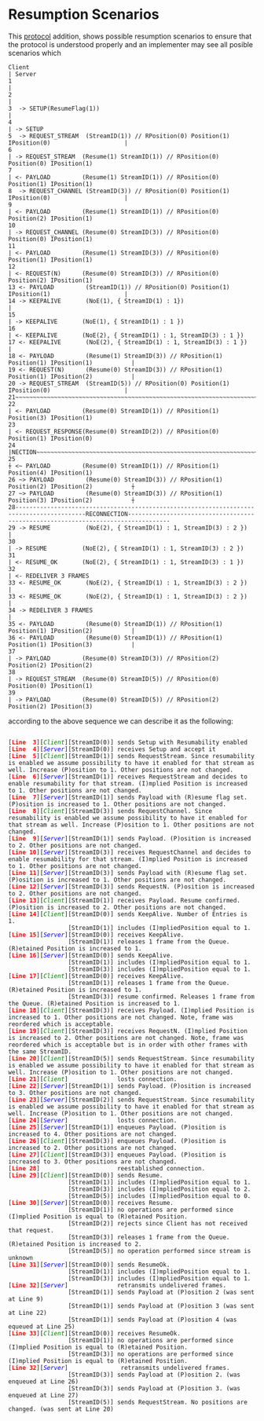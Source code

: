 # Resumption Scenarios

This [protocol](./protocol.md) addition, shows possible resumption scenarios to ensure that the protocol is understood properly and an implementer may see all posible scenarios which

```
Client                                                                                           | Server 
1                                                                                                |
2                                                                                                |
3  -> SETUP(ResumeFlag(1))                                                                       |
4                                                                                                | -> SETUP
5  -> REQUEST_STREAM  (StreamID(1)) // RPosition(0) Position(1) IPosition(0)                     |
6                                                                                                | -> REQUEST_STREAM  (Resume(1) StreamID(1)) // RPosition(0) Position(0) IPosition(1)
7                                                                                                | <- PAYLOAD         (Resume(1) StreamID(1)) // RPosition(0) Position(1) IPosition(1)
8  -> REQUEST_CHANNEL (StreamID(3)) // RPosition(0) Position(1) IPosition(0)                     |
9                                                                                                | <- PAYLOAD         (Resume(1) StreamID(1)) // RPosition(0) Position(2) IPosition(1)
10                                                                                               | -> REQUEST_CHANNEL (Resume(0) StreamID(3)) // RPosition(0) Position(0) IPosition(1)
11                                                                                               | <- PAYLOAD         (Resume(1) StreamID(3)) // RPosition(0) Position(1) IPosition(1)
12                                                                                               | <- REQUEST(N)      (Resume(0) StreamID(3)) // RPosition(0) Position(2) IPosition(1)
13 <- PAYLOAD         (StreamID(1)) // RPosition(0) Position(1) IPosition(1)                     |
14 -> KEEPALIVE       (NoE(1), { StreamID(1) : 1})                                               |
15                                                                                               | -> KEEPALIVE       (NoE(1), { StreamID(1) : 1 })
16                                                                                               | <- KEEPALIVE       (NoE(2), { StreamID(1) : 1, StreamID(3) : 1 })
17 <- KEEPALIVE       (NoE(2), { StreamID(1) : 1, StreamID(3) : 1 })                             | 
18 <- PAYLOAD         (Resume(1) StreamID(3)) // RPosition(1) Position(1) IPosition(1)           |  
19 <- REQUEST(N)      (Resume(0) StreamID(3)) // RPosition(1) Position(1) IPosition(2)           |  
20 -> REQUEST_STREAM  (StreamID(5)) // RPosition(0) Position(1) IPosition(0)                     |
21~~~~~~~~~~~~~~~~~~~~~~~~~~~~~~~~~~~~~~~~~~~~~~~~~~~~~~~~~~~~~~~~~~~~~~~~~~~~~~~~~~~~~~~~~DISCON|
22                                                                                               | <- PAYLOAD         (Resume(0) StreamID(1)) // RPosition(1) Position(3) IPosition(1)
23                                                                                               | <- REQUEST_RESPONSE(Resume(0) StreamID(2)) // RPosition(0) Position(1) IPosition(0)
24                                                                                               |NECTION~~~~~~~~~~~~~~~~~~~~~~~~~~~~~~~~~~~~~~~~~~~~~~~~~~~~~~~~~~~~~~~~~~~~~~~~~~~~~~~~~
25                                                                                               ⍭ <~ PAYLOAD         (Resume(0) StreamID(1)) // RPosition(1) Position(4) IPosition(1)
26 ~> PAYLOAD         (Resume(0) StreamID(3)) // RPosition(1) Position(2) IPosition(2)           ⍭
27 ~> PAYLOAD         (Resume(0) StreamID(3)) // RPosition(1) Position(3) IPosition(2)           ⍭
28------------------------------------------------------------------------------------------RECONNECTION----------------------------------------------------------------------------------
29 -> RESUME          (NoE(2), { StreamID(1) : 1, StreamID(3) : 2 })                             |
30                                                                                               | -> RESUME          (NoE(2), { StreamID(1) : 1, StreamID(3) : 2 })          
31                                                                                               | <- RESUME_OK       (NoE(2), { StreamID(1) : 1, StreamID(3) : 1 })
32                                                                                               | <- REDELIVER 3 FRAMES          
33 <- RESUME_OK       (NoE(2), { StreamID(1) : 1, StreamID(3) : 2 })                             |
33 <- RESUME_OK       (NoE(2), { StreamID(1) : 1, StreamID(3) : 2 })                             |
34 -> REDELIVER 3 FRAMES                                                                         |
35 <- PAYLOAD         (Resume(0) StreamID(1)) // RPosition(1) Position(1) IPosition(2)           |
36 <- PAYLOAD         (Resume(0) StreamID(1)) // RPosition(1) Position(1) IPosition(3)           |
37                                                                                               | -> PAYLOAD         (Resume(0) StreamID(3)) // RPosition(2) Position(2) IPosition(2)           
38                                                                                               | -> REQUEST_STREAM  (Resume(0) StreamID(5)) // RPosition(0) Position(0) IPosition(1)           
39                                                                                               | -> PAYLOAD         (Resume(0) StreamID(5)) // RPosition(2) Position(2) IPosition(3)           
```

according to the above sequence we can describe it as the following:
<pre>
<code>
[<span style="color:red"><b>Line  3</b></span>][<span style="color:green"><i>Client</i></span>][StreamID(0)] sends Setup with Resumability enabled
[<span style="color:red"><b>Line  4</b></span>][<span style="color:blue"><i>Server</i></span>][StreamID(0)] receives Setup and accept it
[<span style="color:red"><b>Line  5</b></span>][<span style="color:green"><i>Client</i></span>][StreamID(1)] sends RequestStream. Since resumability is enabled we assume possibility to have it enabled for that stream as well. Increase (P)osition to 1. Other positions are not changed.
[<span style="color:red"><b>Line  6</b></span>][<span style="color:blue"><i>Server</i></span>][StreamID(1)] receives RequestStream and decides to enable resumability for that stream. (I)mplied Position is increased to 1. Other positions are not changed.
[<span style="color:red"><b>Line  7</b></span>][<span style="color:blue"><i>Server</i></span>][StreamID(1)] sends Payload with (R)esume flag set. (P)osition is increased to 1. Other positions are not changed.
[<span style="color:red"><b>Line  8</b></span>][<span style="color:green"><i>Client</i></span>][StreamID(3)] sends RequestChannel. Since resumability is enabled we assume possibility to have it enabled for that stream as well. Increase (P)osition to 1. Other positions are not changed.
[<span style="color:red"><b>Line  9</b></span>][<span style="color:blue"><i>Server</i></span>][StreamID(1)] sends Payload. (P)osition is increased to 2. Other positions are not changed.
[<span style="color:red"><b>Line 10</b></span>][<span style="color:blue"><i>Server</i></span>][StreamID(3)] receives RequestChannel and decides to enable resumability for that stream. (I)mplied Position is increased to 1. Other positions are not changed.
[<span style="color:red"><b>Line 11</b></span>][<span style="color:blue"><i>Server</i></span>][StreamID(3)] sends Payload with (R)esume flag set. (P)osition is increased to 1. Other positions are not changed.
[<span style="color:red"><b>Line 12</b></span>][<span style="color:blue"><i>Server</i></span>][StreamID(3)] sends RequestN. (P)osition is increased to 2. Other positions are not changed.
[<span style="color:red"><b>Line 13</b></span>][<span style="color:green"><i>Client</i></span>][StreamID(1)] receives Payload. Resume confirmed. (P)osition is increased to 2. Other positions are not changed.
[<span style="color:red"><b>Line 14</b></span>][<span style="color:green"><i>Client</i></span>][StreamID(0)] sends KeepAlive. Number of Entries is 1.
                 [StreamID(1)] includes (I)mpliedPosition equal to 1.
[<span style="color:red"><b>Line 15</b></span>][<span style="color:blue"><i>Server</i></span>][StreamID(0)] receives KeepAlive.
                 [StreamID(1)] releases 1 frame from the Queue. (R)etained Position is increased to 1.
[<span style="color:red"><b>Line 16</b></span>][<span style="color:blue"><i>Server</i></span>][StreamID(0)] sends KeepAlive.
                 [StreamID(1)] includes (I)mpliedPosition equal to 1.
                 [StreamID(3)] includes (I)mpliedPosition equal to 1.
[<span style="color:red"><b>Line 17</b></span>][<span style="color:green"><i>Client</i></span>][StreamID(0)] receives KeepAlive.
                 [StreamID(1)] releases 1 frame from the Queue. (R)etained Position is increased to 1.
                 [StreamID(3)] resume confirmed. Releases 1 frame from the Queue. (R)etained Position is increased to 1.
[<span style="color:red"><b>Line 18</b></span>][<span style="color:green"><i>Client</i></span>][StreamID(3)] receives Payload. (I)mplied Position is increased to 1. Other positions are not changed. Note, frame was reordered which is acceptable.
[<span style="color:red"><b>Line 19</b></span>][<span style="color:green"><i>Client</i></span>][StreamID(3)] receives RequestN. (I)mplied Position is increased to 2. Other positions are not changed. Note, frame was reordered which is acceptable but is in order with other frames with the same StreamID.
[<span style="color:red"><b>Line 20</b></span>][<span style="color:green"><i>Client</i></span>][StreamID(5)] sends RequestStream. Since resumability is enabled we assume possibility to have it enabled for that stream as well. Increase (P)osition to 1. Other positions are not changed.
[<span style="color:red"><b>Line 21</b></span>][<span style="color:green"><i>Client</i></span>]              losts connection.
[<span style="color:red"><b>Line 22</b></span>][<span style="color:blue"><i>Server</i></span>][StreamID(1)] sends Payload. (P)osition is increased to 3. Other positions are not changed.
[<span style="color:red"><b>Line 23</b></span>][<span style="color:blue"><i>Server</i></span>][StreamID(2)] sends RequestStream. Since resumability is enabled we assume possibility to have it enabled for that stream as well. Increase (P)osition to 1. Other positions are not changed.
[<span style="color:red"><b>Line 24</b></span>][<span style="color:blue"><i>Server</i></span>]              losts connection.
[<span style="color:red"><b>Line 25</b></span>][<span style="color:blue"><i>Server</i></span>][StreamID(1)] enqueues Payload. (P)osition is increased to 4. Other positions are not changed.
[<span style="color:red"><b>Line 26</b></span>][<span style="color:green"><i>Client</i></span>][StreamID(3)] enqueues Payload. (P)osition is increased to 2. Other positions are not changed.
[<span style="color:red"><b>Line 27</b></span>][<span style="color:green"><i>Client</i></span>][StreamID(3)] enqueues Payload. (P)osition is increased to 3. Other positions are not changed.
[<span style="color:red"><b>Line 28</b></span>]                      reestablished connection.
[<span style="color:red"><b>Line 29</b></span>][<span style="color:green"><i>Client</i></span>][StreamID(0)] sends Resume.
                 [StreamID(1)] includes (I)mpliedPosition equal to 1.
                 [StreamID(3)] includes (I)mpliedPosition equal to 2.
                 [StreamID(5)] includes (I)mpliedPosition equal to 0.
[<span style="color:red"><b>Line 30</b></span>][<span style="color:blue"><i>Server</i></span>][StreamID(0)] receives Resume.
                 [StreamID(1)] no operations are performed since (I)mplied Position is equal to (R)etained Position.
                 [StreamID(2)] rejects since Client has not received that request.
                 [StreamID(3)] releases 1 frame from the Queue. (R)etained Position is increased to 2.
                 [StreamID(5)] no operation performed since stream is unknown
[<span style="color:red"><b>Line 31</b></span>][<span style="color:blue"><i>Server</i></span>][StreamID(0)] sends ResumeOk.
                 [StreamID(1)] includes (I)mpliedPosition equal to 1.
                 [StreamID(3)] includes (I)mpliedPosition equal to 1.
[<span style="color:red"><b>Line 32</b></span>][<span style="color:blue"><i>Server</i></span>]              retransmits undelivered frames.
                 [StreamID(1)] sends Payload at (P)osition 2 (was sent at Line 9)
                 [StreamID(1)] sends Payload at (P)osition 3 (was sent at Line 22)
                 [StreamID(1)] sends Payload at (P)osition 4 (was equeued at Line 25)
[<span style="color:red"><b>Line 33</b></span>][<span style="color:green"><i>Client</i></span>][StreamID(0)] receives ResumeOk.
                 [StreamID(1)] no operations are performed since (I)mplied Position is equal to (R)etained Position.
                 [StreamID(3)] no operations are performed since (I)mplied Position is equal to (R)etained Position.
[<span style="color:red"><b>Line 32</b></span>][<span style="color:blue"><i>Server</i></span>]               retransmits undelivered frames.
                 [StreamID(3)] sends Payload at (P)osition 2. (was enqueued at Line 26)
                 [StreamID(3)] sends Payload at (P)osition 3. (was enqueued at Line 27)
                 [StreamID(5)] sends RequestStream. No positions are changed. (was sent at Line 20)
</code>
</pre>